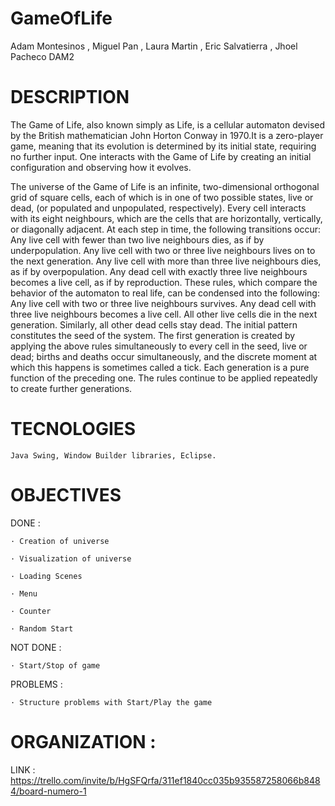# GameOfLife
Adam Montesinos , Miguel Pan , Laura Martin , Eric Salvatierra , Jhoel Pacheco DAM2


# DESCRIPTION 

  The Game of Life, also known simply as Life, is a cellular automaton devised by the British mathematician John Horton Conway in 1970.It is a zero-player game,     meaning that its evolution is determined by its initial state, requiring no further input. One interacts with the Game of Life by creating an initial configuration and observing how it evolves. 
  
  The universe of the Game of Life is an infinite, two-dimensional orthogonal grid of square cells, each of which is in one of two possible states, live or dead, (or populated and unpopulated, respectively). Every cell interacts with its eight neighbours, which are the cells that are horizontally, vertically, or diagonally adjacent. At each step in time, the following transitions occur:
Any live cell with fewer than two live neighbours dies, as if by underpopulation.
Any live cell with two or three live neighbours lives on to the next generation.
Any live cell with more than three live neighbours dies, as if by overpopulation.
Any dead cell with exactly three live neighbours becomes a live cell, as if by reproduction.
These rules, which compare the behavior of the automaton to real life, can be condensed into the following:
Any live cell with two or three live neighbours survives.
Any dead cell with three live neighbours becomes a live cell.
All other live cells die in the next generation. Similarly, all other dead cells stay dead.
The initial pattern constitutes the seed of the system. The first generation is created by applying the above rules simultaneously to every cell in the seed, live or dead; births and deaths occur simultaneously, and the discrete moment at which this happens is sometimes called a tick. Each generation is a pure function of the preceding one. The rules continue to be applied repeatedly to create further generations.



# TECNOLOGIES

	Java Swing, Window Builder libraries, Eclipse.


# OBJECTIVES



  DONE : 
  
 	· Creation of universe		
	
	· Visualization of universe
	
	· Loading Scenes
	
	· Menu
	
	· Counter
	
	· Random Start

  
  NOT DONE :
  
  	· Start/Stop of game
  
  
  PROBLEMS : 
  
  	· Structure problems with Start/Play the game
  
  
# ORGANIZATION :


LINK : https://trello.com/invite/b/HgSFQrfa/311ef1840cc035b935587258066b8484/board-numero-1
